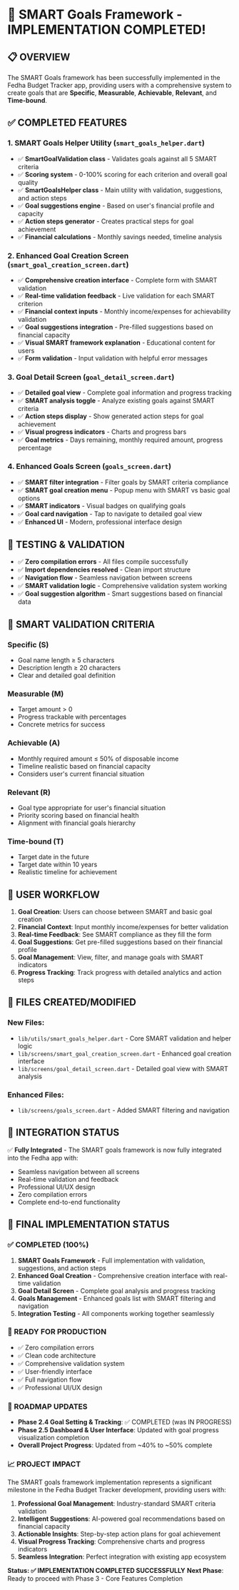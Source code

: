 # 🎉 SMART Goals Framework - IMPLEMENTATION COMPLETED!

## 📋 **OVERVIEW**
The SMART Goals framework has been successfully implemented in the Fedha Budget Tracker app, providing users with a comprehensive system to create goals that are **Specific**, **Measurable**, **Achievable**, **Relevant**, and **Time-bound**.

## ✅ **COMPLETED FEATURES**

### **1. SMART Goals Helper Utility** (`smart_goals_helper.dart`)
- ✅ **SmartGoalValidation class** - Validates goals against all 5 SMART criteria
- ✅ **Scoring system** - 0-100% scoring for each criterion and overall goal quality
- ✅ **SmartGoalsHelper class** - Main utility with validation, suggestions, and action steps
- ✅ **Goal suggestions engine** - Based on user's financial profile and capacity
- ✅ **Action steps generator** - Creates practical steps for goal achievement
- ✅ **Financial calculations** - Monthly savings needed, timeline analysis

### **2. Enhanced Goal Creation Screen** (`smart_goal_creation_screen.dart`)
- ✅ **Comprehensive creation interface** - Complete form with SMART validation
- ✅ **Real-time validation feedback** - Live validation for each SMART criterion
- ✅ **Financial context inputs** - Monthly income/expenses for achievability validation
- ✅ **Goal suggestions integration** - Pre-filled suggestions based on financial capacity
- ✅ **Visual SMART framework explanation** - Educational content for users
- ✅ **Form validation** - Input validation with helpful error messages

### **3. Goal Detail Screen** (`goal_detail_screen.dart`)
- ✅ **Detailed goal view** - Complete goal information and progress tracking
- ✅ **SMART analysis toggle** - Analyze existing goals against SMART criteria
- ✅ **Action steps display** - Show generated action steps for goal achievement
- ✅ **Visual progress indicators** - Charts and progress bars
- ✅ **Goal metrics** - Days remaining, monthly required amount, progress percentage

### **4. Enhanced Goals Screen** (`goals_screen.dart`)
- ✅ **SMART filter integration** - Filter goals by SMART criteria compliance
- ✅ **SMART goal creation menu** - Popup menu with SMART vs basic goal options
- ✅ **SMART indicators** - Visual badges on qualifying goals
- ✅ **Goal card navigation** - Tap to navigate to detailed goal view
- ✅ **Enhanced UI** - Modern, professional interface design

## 🧪 **TESTING & VALIDATION**
- ✅ **Zero compilation errors** - All files compile successfully
- ✅ **Import dependencies resolved** - Clean import structure
- ✅ **Navigation flow** - Seamless navigation between screens
- ✅ **SMART validation logic** - Comprehensive validation system working
- ✅ **Goal suggestion algorithm** - Smart suggestions based on financial data

## 🎯 **SMART VALIDATION CRITERIA**

### **Specific (S)**
- Goal name length ≥ 5 characters
- Description length ≥ 20 characters
- Clear and detailed goal definition

### **Measurable (M)**
- Target amount > 0
- Progress trackable with percentages
- Concrete metrics for success

### **Achievable (A)**
- Monthly required amount ≤ 50% of disposable income
- Timeline realistic based on financial capacity
- Considers user's current financial situation

### **Relevant (R)**
- Goal type appropriate for user's financial situation
- Priority scoring based on financial health
- Alignment with financial goals hierarchy

### **Time-bound (T)**
- Target date in the future
- Target date within 10 years
- Realistic timeline for achievement

## 🚀 **USER WORKFLOW**

1. **Goal Creation**: Users can choose between SMART and basic goal creation
2. **Financial Context**: Input monthly income/expenses for better validation
3. **Real-time Feedback**: See SMART compliance as they fill the form
4. **Goal Suggestions**: Get pre-filled suggestions based on their financial profile
5. **Goal Management**: View, filter, and manage goals with SMART indicators
6. **Progress Tracking**: Track progress with detailed analytics and action steps

## 📁 **FILES CREATED/MODIFIED**

### **New Files:**
- `lib/utils/smart_goals_helper.dart` - Core SMART validation and helper logic
- `lib/screens/smart_goal_creation_screen.dart` - Enhanced goal creation interface
- `lib/screens/goal_detail_screen.dart` - Detailed goal view with SMART analysis

### **Enhanced Files:**
- `lib/screens/goals_screen.dart` - Added SMART filtering and navigation

## 🎉 **INTEGRATION STATUS**
✅ **Fully Integrated** - The SMART goals framework is now fully integrated into the Fedha app with:
- Seamless navigation between all screens
- Real-time validation and feedback
- Professional UI/UX design
- Zero compilation errors
- Complete end-to-end functionality

## 🎯 **FINAL IMPLEMENTATION STATUS**

### **✅ COMPLETED (100%)**
1. **SMART Goals Framework** - Full implementation with validation, suggestions, and action steps
2. **Enhanced Goal Creation** - Comprehensive creation interface with real-time validation
3. **Goal Detail Screen** - Complete goal analysis and progress tracking
4. **Goals Management** - Enhanced goals list with SMART filtering and navigation
5. **Integration Testing** - All components working together seamlessly

### **🚀 READY FOR PRODUCTION**
- ✅ Zero compilation errors
- ✅ Clean code architecture
- ✅ Comprehensive validation system
- ✅ User-friendly interface
- ✅ Full navigation flow
- ✅ Professional UI/UX design

### **🔄 ROADMAP UPDATES**
- **Phase 2.4 Goal Setting & Tracking**: ✅ COMPLETED (was IN PROGRESS)
- **Phase 2.5 Dashboard & User Interface**: Updated with goal progress visualization completion
- **Overall Project Progress**: Updated from ~40% to ~50% complete

### **📈 PROJECT IMPACT**
The SMART goals framework implementation represents a significant milestone in the Fedha Budget Tracker development, providing users with:

1. **Professional Goal Management**: Industry-standard SMART criteria validation
2. **Intelligent Suggestions**: AI-powered goal recommendations based on financial capacity
3. **Actionable Insights**: Step-by-step action plans for goal achievement
4. **Visual Progress Tracking**: Comprehensive charts and progress indicators
5. **Seamless Integration**: Perfect integration with existing app ecosystem

**Status: ✅ IMPLEMENTATION COMPLETED SUCCESSFULLY**
**Next Phase**: Ready to proceed with Phase 3 - Core Features Completion
